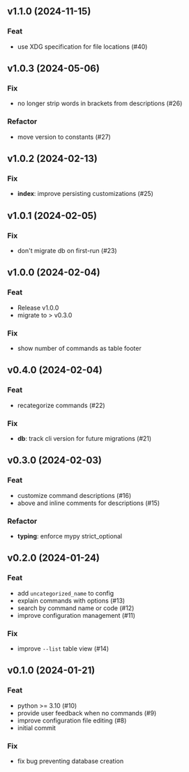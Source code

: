 ## v1.1.0 (2024-11-15)

### Feat

- use XDG specification for file locations (#40)

## v1.0.3 (2024-05-06)

### Fix

- no longer strip words in brackets from descriptions (#26)

### Refactor

- move version to constants (#27)

## v1.0.2 (2024-02-13)

### Fix

- **index**: improve persisting customizations (#25)

## v1.0.1 (2024-02-05)

### Fix

- don't migrate db on first-run (#23)

## v1.0.0 (2024-02-04)

### Feat

- Release v1.0.0
- migrate to > v0.3.0

### Fix

- show number of commands as table footer

## v0.4.0 (2024-02-04)

### Feat

- recategorize commands (#22)

### Fix

- **db**: track cli version for future migrations (#21)

## v0.3.0 (2024-02-03)

### Feat

- customize command descriptions (#16)
- above and inline comments for descriptions (#15)

### Refactor

- **typing**: enforce mypy strict_optional

## v0.2.0 (2024-01-24)

### Feat

- add `uncategorized_name` to config
- explain commands with options (#13)
- search by command name or code (#12)
- improve configuration management (#11)

### Fix

- improve `--list` table view (#14)

## v0.1.0 (2024-01-21)

### Feat

- python >= 3.10 (#10)
- provide user feedback when no commands (#9)
- improve configuration file editing (#8)
- initial commit

### Fix

- fix bug preventing database creation
